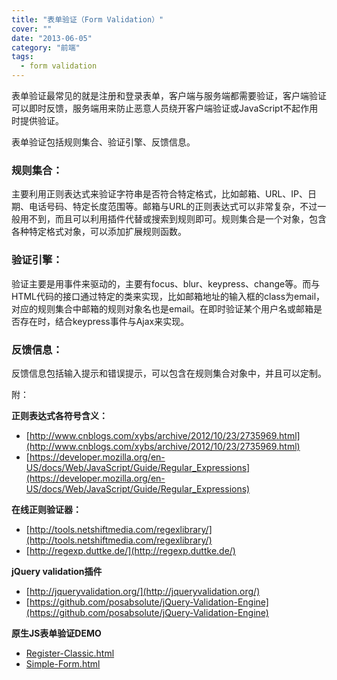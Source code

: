 ```yaml
---
title: "表单验证（Form Validation）"
cover: ""
date: "2013-06-05"
category: "前端"
tags:
  - form validation
---
```


表单验证最常见的就是注册和登录表单，客户端与服务端都需要验证，客户端验证可以即时反馈，服务端用来防止恶意人员绕开客户端验证或JavaScript不起作用时提供验证。

表单验证包括规则集合、验证引擎、反馈信息。

### 规则集合：

主要利用正则表达式来验证字符串是否符合特定格式，比如邮箱、URL、IP、日期、电话号码、特定长度范围等。邮箱与URL的正则表达式可以非常复杂，不过一般用不到，而且可以利用插件代替或搜索到规则即可。规则集合是一个对象，包含各种特定格式对象，可以添加扩展规则函数。

### 验证引擎：

验证主要是用事件来驱动的，主要有focus、blur、keypress、change等。而与HTML代码的接口通过特定的类来实现，比如邮箱地址的输入框的class为email，对应的规则集合中邮箱的规则对象名也是email。在即时验证某个用户名或邮箱是否存在时，结合keypress事件与Ajax来实现。

### 反馈信息：

反馈信息包括输入提示和错误提示，可以包含在规则集合对象中，并且可以定制。

附：

**正则表达式各符号含义：**

* [http://www.cnblogs.com/xybs/archive/2012/10/23/2735969.html](http://www.cnblogs.com/xybs/archive/2012/10/23/2735969.html)
* [https://developer.mozilla.org/en-US/docs/Web/JavaScript/Guide/Regular_Expressions](https://developer.mozilla.org/en-US/docs/Web/JavaScript/Guide/Regular_Expressions)

**在线正则验证器：**

* [http://tools.netshiftmedia.com/regexlibrary/](http://tools.netshiftmedia.com/regexlibrary/)
* [http://regexp.duttke.de/](http://regexp.duttke.de/)

**jQuery validation插件**

* [http://jqueryvalidation.org/](http://jqueryvalidation.org/)
* [https://github.com/posabsolute/jQuery-Validation-Engine](https://github.com/posabsolute/jQuery-Validation-Engine)

**原生JS表单验证DEMO**

* [Register-Classic.html](/demo/form-validation/Register-Classic.html)
* [Simple-Form.html](/demo/form-validation/Simple-Form.html)
